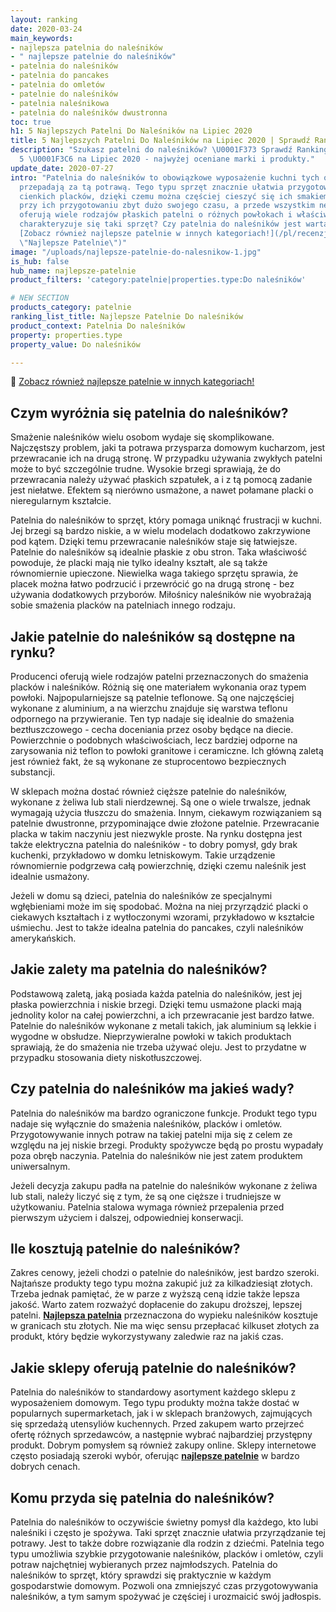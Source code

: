 ```yaml
---
layout: ranking
date: 2020-03-24
main_keywords:
- najlepsza patelnia do naleśników
- " najlepsze patelnie do naleśników"
- patelnia do naleśników
- patelnia do pancakes
- patelnia do omletów
- patelnie do naleśników
- patelnia naleśnikowa
- patelnia do naleśników dwustronna
toc: true
h1: 5 Najlepszych Patelni Do Naleśników na Lipiec 2020
title: 5 Najlepszych Patelni Do Naleśników na Lipiec 2020 | Sprawdź Ranking
description: "Szukasz patelni do naleśników? \U0001F373 Sprawdź Ranking Patelni TOP
  5 \U0001F3C6 na Lipiec 2020 - najwyżej oceniane marki i produkty."
update_date: 2020-07-27
intro: "Patelnia do naleśników to obowiązkowe wyposażenie kuchni tych osób, które
  przepadają za tą potrawą. Tego typu sprzęt znacznie ułatwia przygotowywanie tych
  cienkich placków, dzięki czemu można częściej cieszyć się ich smakiem - nie poświęcając
  przy ich przygotowaniu zbyt dużo swojego czasu, a przede wszystkim nerwów. Producenci
  oferują wiele rodzajów płaskich patelni o różnych powłokach i właściwościach. Czym
  charakteryzuje się taki sprzęt? Czy patelnia do naleśników jest warta zakupu?\n\n\U0001F373
  [Zobacz również najlepsze patelnie w innych kategoriach!](/pl/recenzje/najlepsze-patelnie.html
  \"Najlepsze Patelnie\")"
image: "/uploads/najlepsze-patelnie-do-nalesnikow-1.jpg"
is_hub: false
hub_name: najlepsze-patelnie
product_filters: 'category:patelnie|properties.type:Do naleśników'

# NEW SECTION
products_category: patelnie
ranking_list_title: Najlepsze Patelnie Do naleśników
product_context: Patelnia Do naleśników
property: properties.type
property_value: Do naleśników

---
```

🍳 [Zobacz również najlepsze patelnie w innych kategoriach!](/pl/recenzje/najlepsze-patelnie.html "Najlepsze Patelnie")
  
## Czym wyróżnia się patelnia do naleśników?

Smażenie naleśników wielu osobom wydaje się skomplikowane. Najczęstszy problem, jaki ta potrawa przysparza domowym kucharzom, jest przewracanie ich na drugą stronę. W przypadku używania zwykłych patelni może to być szczególnie trudne. Wysokie brzegi sprawiają, że do przewracania należy używać płaskich szpatułek, a i z tą pomocą zadanie jest niełatwe. Efektem są nierówno usmażone, a nawet połamane placki o nieregularnym kształcie.

Patelnia do naleśników to sprzęt, który pomaga uniknąć frustracji w kuchni. Jej brzegi są bardzo niskie, a w wielu modelach dodatkowo zakrzywione pod kątem. Dzięki temu przewracanie naleśników staje się łatwiejsze. Patelnie do naleśników są idealnie płaskie z obu stron. Taka właściwość powoduje, że placki mają nie tylko idealny kształt, ale są także równomiernie upieczone. Niewielka waga takiego sprzętu sprawia, że placek można łatwo podrzucić i przewrócić go na drugą stronę - bez używania dodatkowych przyborów. Miłośnicy naleśników nie wyobrażają sobie smażenia placków na patelniach innego rodzaju.

## Jakie patelnie do naleśników są dostępne na rynku?

Producenci oferują wiele rodzajów patelni przeznaczonych do smażenia placków i naleśników. Różnią się one materiałem wykonania oraz typem powłoki. Najpopularniejsze są patelnie teflonowe. Są one najczęściej wykonane z aluminium, a na wierzchu znajduje się warstwa teflonu odpornego na przywieranie. Ten typ nadaje się idealnie do smażenia beztłuszczowego - cecha doceniania przez osoby będące na diecie. Powierzchnie o podobnych właściwościach, lecz bardziej odporne na zarysowania niż teflon to powłoki granitowe i ceramiczne. Ich główną zaletą jest również fakt, że są wykonane ze stuprocentowo bezpiecznych substancji.

W sklepach można dostać również cięższe patelnie do naleśników, wykonane z żeliwa lub stali nierdzewnej. Są one o wiele trwalsze, jednak wymagają użycia tłuszczu do smażenia. Innym, ciekawym rozwiązaniem są patelnie dwustronne, przypominające dwie złożone patelnie. Przewracanie placka w takim naczyniu jest niezwykle proste. Na rynku dostępna jest także elektryczna patelnia do naleśników - to dobry pomysł, gdy brak kuchenki, przykładowo w domku letniskowym. Takie urządzenie równomiernie podgrzewa całą powierzchnię, dzięki czemu naleśnik jest idealnie usmażony.

Jeżeli w domu są dzieci, patelnia do naleśników ze specjalnymi wgłębieniami może im się spodobać. Można na niej przyrządzić placki o ciekawych kształtach i z wytłoczonymi wzorami, przykładowo w kształcie uśmiechu. Jest to także idealna patelnia do pancakes, czyli naleśników amerykańskich.

## Jakie zalety ma patelnia do naleśników?

Podstawową zaletą, jaką posiada każda patelnia do naleśników, jest jej płaska powierzchnia i niskie brzegi. Dzięki temu usmażone placki mają jednolity kolor na całej powierzchni, a ich przewracanie jest bardzo łatwe. Patelnie do naleśników wykonane z metali takich, jak aluminium są lekkie i wygodne w obsłudze. Nieprzywieralne powłoki w takich produktach sprawiają, że do smażenia nie trzeba używać oleju. Jest to przydatne w przypadku stosowania diety niskotłuszczowej.

## Czy patelnia do naleśników ma jakieś wady?

Patelnia do naleśników ma bardzo ograniczone funkcje. Produkt tego typu nadaje się wyłącznie do smażenia naleśników, placków i omletów. Przygotowywanie innych potraw na takiej patelni mija się z celem ze względu na jej niskie brzegi. Produkty spożywcze będą po prostu wypadały poza obręb naczynia. Patelnia do naleśników nie jest zatem produktem uniwersalnym.

Jeżeli decyzja zakupu padła na patelnie do naleśników wykonane z żeliwa lub stali, należy liczyć się z tym, że są one cięższe i trudniejsze w użytkowaniu. Patelnia stalowa wymaga również przepalenia przed pierwszym użyciem i dalszej, odpowiedniej konserwacji.

## Ile kosztują patelnie do naleśników?

Zakres cenowy, jeżeli chodzi o patelnie do naleśników, jest bardzo szeroki. Najtańsze produkty tego typu można zakupić już za kilkadziesiąt złotych. Trzeba jednak pamiętać, że w parze z wyższą ceną idzie także lepsza jakość. Warto zatem rozważyć dopłacenie do zakupu droższej, lepszej patelni. [**Najlepsza patelnia**](/pl/recenzje/najlepsze-patelnie.html "Najlepsza Patelnia") przeznaczona do wypieku naleśników kosztuje w granicach stu złotych. Nie ma więc sensu przepłacać kilkuset złotych za produkt, który będzie wykorzystywany zaledwie raz na jakiś czas.

## Jakie sklepy oferują patelnie do naleśników?

Patelnia do naleśników to standardowy asortyment każdego sklepu z wyposażeniem domowym. Tego typu produkty można także dostać w popularnych supermarketach, jak i w sklepach branżowych, zajmujących się sprzedażą utensyliów kuchennych. Przed zakupem warto przejrzeć ofertę różnych sprzedawców, a następnie wybrać najbardziej przystępny produkt. Dobrym pomysłem są również zakupy online. Sklepy internetowe często posiadają szeroki wybór, oferując [**najlepsze patelnie**](/pl/recenzje/najlepsze-patelnie.html "Najlepsze Patelnie") w bardzo dobrych cenach.

## Komu przyda się patelnia do naleśników?

Patelnia do naleśników to oczywiście świetny pomysł dla każdego, kto lubi naleśniki i często je spożywa. Taki sprzęt znacznie ułatwia przyrządzanie tej potrawy. Jest to także dobre rozwiązanie dla rodzin z dziećmi. Patelnia tego typu umożliwia szybkie przygotowanie naleśników, placków i omletów, czyli potraw najchętniej wybieranych przez najmłodszych. Patelnia do naleśników to sprzęt, który sprawdzi się praktycznie w każdym gospodarstwie domowym. Pozwoli ona zmniejszyć czas przygotowywania naleśników, a tym samym spożywać je częściej i urozmaicić swój jadłospis.